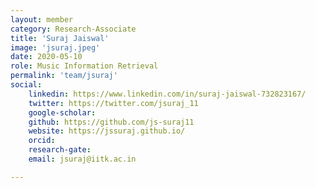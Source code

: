 ```yaml
---
layout: member
category: Research-Associate
title: 'Suraj Jaiswal'
image: 'jsuraj.jpeg'
date: 2020-05-10
role: Music Information Retrieval
permalink: 'team/jsuraj'
social:
    linkedin: https://www.linkedin.com/in/suraj-jaiswal-732823167/ 
    twitter: https://twitter.com/jsuraj_11
    google-scholar: 
    github: https://github.com/js-suraj11
    website: https://jssuraj.github.io/ 
    orcid:
    research-gate:
    email: jsuraj@iitk.ac.in

---
```

